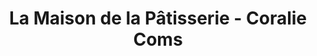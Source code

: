 ---
title: "La Maison de la Pâtisserie - Coralie Coms"
url: /cabestany/la-maison-de-la-patisserie-coralie-coms/
shop: pâtisserie
---
